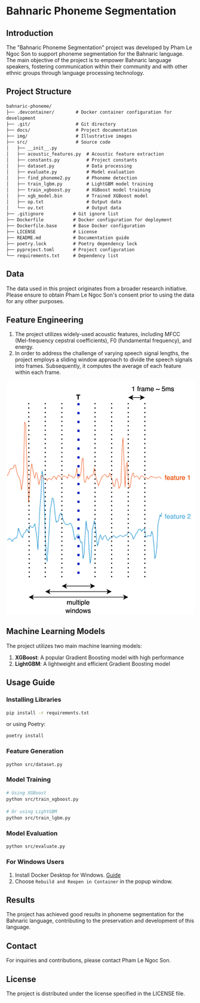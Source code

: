 # Bahnaric Phoneme Segmentation

## Introduction
The "Bahnaric Phoneme Segmentation" project was developed by Pham Le Ngoc Son to support phoneme segmentation for the Bahnaric language. The main objective of the project is to empower Bahnaric language speakers, fostering communication within their community and with other ethnic groups through language processing technology.

## Project Structure
```
bahnaric-phoneme/
├── .devcontainer/        # Docker container configuration for development
├── .git/                 # Git directory
├── docs/                 # Project documentation
├── img/                  # Illustrative images
├── src/                  # Source code
│   ├── __init__.py
│   ├── acoustic_features.py  # Acoustic feature extraction
│   ├── constants.py          # Project constants
│   ├── dataset.py            # Data processing
│   ├── evaluate.py           # Model evaluation
│   ├── find_phoneme2.py      # Phoneme detection
│   ├── train_lgbm.py         # LightGBM model training
│   ├── train_xgboost.py      # XGBoost model training
│   ├── xgb_model.bin         # Trained XGBoost model
│   ├── op.txt                # Output data
│   └── ov.txt                # Output data
├── .gitignore           # Git ignore list
├── Dockerfile           # Docker configuration for deployment
├── Dockerfile.base      # Base Docker configuration
├── LICENSE              # License
├── README.md            # Documentation guide
├── poetry.lock          # Poetry dependency lock
├── pyproject.toml       # Project configuration
└── requirements.txt     # Dependency list
```

## Data
The data used in this project originates from a broader research initiative. Please ensure to obtain Pham Le Ngoc Son's consent prior to using the data for any other purposes.

## Feature Engineering
1. The project utilizes widely-used acoustic features, including MFCC (Mel-frequency cepstral coefficients), F0 (fundamental frequency), and energy.
2. In order to address the challenge of varying speech signal lengths, the project employs a sliding window approach to divide the speech signals into frames. Subsequently, it computes the average of each feature within each frame.

![Features](img/features.png)

## Machine Learning Models
The project utilizes two main machine learning models:
1. **XGBoost**: A popular Gradient Boosting model with high performance
2. **LightGBM**: A lightweight and efficient Gradient Boosting model

## Usage Guide
### Installing Libraries
```bash
pip install -r requirements.txt
```
or using Poetry:
```bash
poetry install
```

### Feature Generation
```bash
python src/dataset.py
```

### Model Training
```bash
# Using XGBoost
python src/train_xgboost.py

# Or using LightGBM
python src/train_lgbm.py
```

### Model Evaluation
```bash
python src/evaluate.py
```

### For Windows Users
1. Install Docker Desktop for Windows. [Guide](https://docs.docker.com/desktop/install/windows-install/)
2. Choose `Rebuild and Reopen in Container` in the popup window.

## Results
The project has achieved good results in phoneme segmentation for the Bahnaric language, contributing to the preservation and development of this language.

## Contact
For inquiries and contributions, please contact Pham Le Ngoc Son.

## License
The project is distributed under the license specified in the LICENSE file.
